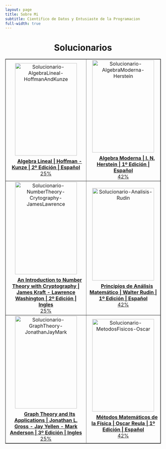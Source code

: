 ```yaml
---
layout: page
title: Sobre Mi
subtitle: Cientifico de Datos y Entusiaste de la Programacion
full-width: true
---
```


# <center>Solucionarios</center>

<table id="repo-table" border="1" class="table">
<tbody>
<tr>
    <td id="Solucionario-AlgebraLineal-HoffmanAndKunze"><center><a href="#">
      <img alt="Solucionario-AlgebraLineal-HoffmanAndKunze" width="200" height="300" style="object-fit: contain;" src="https://m.media-amazon.com/images/I/41m-Ry35hyL.jpg">
      <div style="margin-top: 0.5rem"><i class="fa fa-star"></i><span class="stars" style="margin-right: 1rem; margin-left: 0.5rem"></span><b>Algebra Lineal | Hoffman - Kunze | 2º Edición | Español</b></div>
      <div class="progress" tyle="height: 3px;">
  <div class="progress-bar" role="progressbar" style="width: 25%;" aria-valuenow="25" aria-valuemin="0" aria-valuemax="100">25%</div>
</div></a>
    </center></td>
    <td id="Solucionario-AlgebraModerna-Herstein"><center>
      <a href="#"><img alt="Solucionario-AlgebraModerna-Herstein" width="200" height="300" style="object-fit: contain;" src="https://m.media-amazon.com/images/I/81AKgAMMxEL.jpg">
      <div style="margin-top: 0.5rem"><i class="fa fa-star"></i><span class="stars" style="margin-right: 1rem; margin-left: 0.5rem"></span><b>Algebra Moderna |  I. N. Herstein | 1º Edición | Español</b></div>
      <div class="progress" tyle="height: 3px;">
  <div class="progress-bar" role="progressbar" style="width: 42%;" aria-valuenow="25" aria-valuemin="0" aria-valuemax="100">42%</div>
</div>
    </a></center></td>
</tr>
<tr>
    <td id="Solucionario-NumberTheory-Crytography-JamesLawrence"><center><a href="#">
      <img alt="Solucionario-NumberTheory-Crytography-JamesLawrence" width="200" height="300" style="object-fit: contain;" src="https://m.media-amazon.com/images/I/41hTjUcqYJL.jpg">
      <div style="margin-top: 0.5rem"><i class="fa fa-star"></i><span class="stars" style="margin-right: 1rem; margin-left: 0.5rem"></span><b>An Introduction to Number Theory with Cryptography |  James Kraft - Lawrence Washington | 2º Edición | Ingles</b></div>
      <div class="progress" tyle="height: 3px;">
  <div class="progress-bar" role="progressbar" style="width: 25%;" aria-valuenow="25" aria-valuemin="0" aria-valuemax="100">25%</div>
</div></a>
    </center></td>
    <td id="Solucionario-Analisis-Rudin"><center>
      <a href="#"><img alt="Solucionario-Analisis-Rudin" width="200" height="300" style="object-fit: contain;" src="https://images.cdn3.buscalibre.com/fit-in/360x360/8d/0b/8d0bb86e705e0c74cbe779a05bc27e21.jpg">
      <div style="margin-top: 0.5rem"><i class="fa fa-star"></i><span class="stars" style="margin-right: 1rem; margin-left: 0.5rem"></span><b>Principios de Análisis Matemático |  Walter Rudin | 1º Edición | Español</b></div>
      <div class="progress" tyle="height: 3px;">
  <div class="progress-bar" role="progressbar" style="width: 42%;" aria-valuenow="25" aria-valuemin="0" aria-valuemax="100">42%</div>
</div>
    </a></center></td>
</tr>

<tr>
    <td id="Solucionario-GraphTheory-JonathanJayMark"><center><a href="#">
      <img alt="Solucionario-GraphTheory-JonathanJayMark" width="200" height="300" style="object-fit: contain;" src="https://m.media-amazon.com/images/I/61niUJV13GL.jpg">
      <div style="margin-top: 0.5rem"><i class="fa fa-star"></i><span class="stars" style="margin-right: 1rem; margin-left: 0.5rem"></span><b>Graph Theory and Its Applications |  Jonathan L. Gross - Jay Yellen - Mark Anderson | 3º Edición | Ingles</b></div>
      <div class="progress" tyle="height: 3px;">
  <div class="progress-bar" role="progressbar" style="width: 25%;" aria-valuenow="25" aria-valuemin="0" aria-valuemax="100">25%</div>
</div></a>
    </center></td>
    <td id="Solucionario-MetodosFisicos-Oscar"><center>
      <a href="#"><img alt="Solucionario-MetodosFisicos-Oscar" width="200" height="300" style="object-fit: contain;" src="https://0.academia-photos.com/attachment_thumbnails/55365597/mini_magick20190114-26964-76c049.png">
      <div style="margin-top: 0.5rem"><i class="fa fa-star"></i><span class="stars" style="margin-right: 1rem; margin-left: 0.5rem"></span><b>Métodos Matemáticos de la Física |  Oscar Reula | 1º Edición | Español</b></div>
      <div class="progress" tyle="height: 3px;">
  <div class="progress-bar" role="progressbar" style="width: 42%;" aria-valuenow="25" aria-valuemin="0" aria-valuemax="100">42%</div>
</div>
    </a></center></td>
</tr>
</tbody>
